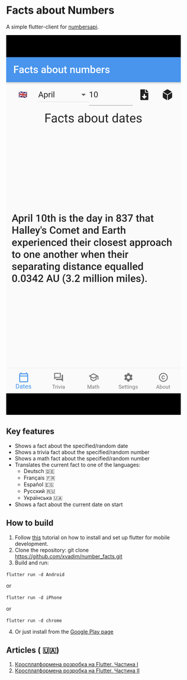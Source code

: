 # Facts about Numbers

A simple flutter-client for [numbersapi](http://numbersapi.com/).

![App screen](assets/page/date_fact_640.png)

## Key features

* Shows a fact about the specified/random date
* Shows a trivia fact about the specified/random number
* Shows a math fact about the specified/random number
* Translates the current fact to one of the languages: 
    - Deutsch  🇩🇪
    - Français 🇫🇷
    - Español  🇪🇸
    - Русский 🇷🇺
    - Українська 🇺🇦
* Shows a fact about the current date on start

## How to build

1. Follow [this](https://flutter.dev/docs/get-started/install) tutorial on how to install and set up flutter for mobile development. 
2. Clone the repository: git clone https://github.com/xvadim/number_facts.git
3. Build and run:

`flutter run -d Android`

or

`flutter run -d iPhone`

or

`flutter run -d chrome`

4. Or just install from the [Google Play page](https://play.google.com/store/apps/details?id=org.xbasoft.number_facts)

## Articles ( 🇺🇦)

1. [Кросплатформена розробка на Flutter. Частина I](http://xvadim.blogspot.com/2021/08/flutter-i.html)
2. [Кросплатформена розробка на Flutter. Частина II](http://xvadim.blogspot.com/2021/08/flutter-ii.html)
